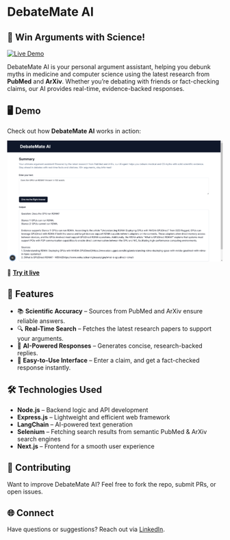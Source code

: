 # **DebateMate AI**  

## 🧠 Win Arguments with Science!  

[![Live Demo](https://img.shields.io/badge/Live-Demo-brightgreen)](https://your-live-link.com)  

DebateMate AI is your personal argument assistant, helping you debunk myths in medicine and computer science using the latest research from **PubMed** and **ArXiv**. Whether you’re debating with friends or fact-checking claims, our AI provides real-time, evidence-backed responses.  

## 🖥️ Demo  
Check out how **DebateMate AI** works in action:  

![DebateMate AI Demo](./Win-An-Arg-Example.png)

🔗 **[Try it live](https://your-live-link.com)** 

## 🚀 Features  
- 📚 **Scientific Accuracy** – Sources from PubMed and ArXiv ensure reliable answers.  
- 🔍 **Real-Time Search** – Fetches the latest research papers to support your arguments.  
- 💬 **AI-Powered Responses** – Generates concise, research-backed replies.  
- 🎯 **Easy-to-Use Interface** – Enter a claim, and get a fact-checked response instantly.  

## 🛠 Technologies Used  
- **Node.js** – Backend logic and API development  
- **Express.js** – Lightweight and efficient web framework  
- **LangChain** – AI-powered text generation  
- **Selenium** – Fetching search results from semantic PubMed & ArXiv search engines  
- **Next.js** – Frontend for a smooth user experience  


## 📢 Contributing  
Want to improve DebateMate AI? Feel free to fork the repo, submit PRs, or open issues.  

## 🌐 Connect  
Have questions or suggestions? Reach out via [LinkedIn](https://www.linkedin.com/in/aditya-thaker2811).  
